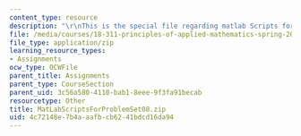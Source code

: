 ```yaml
---
content_type: resource
description: "\r\nThis is the special file regarding matlab Scripts for problem set."
file: /media/courses/18-311-principles-of-applied-mathematics-spring-2014/4c72148e7b4aaafbcb6241bdcd16da94_MatLabScriptsForProblemSet08.zip
file_type: application/zip
learning_resource_types:
- Assignments
ocw_type: OCWFile
parent_title: Assignments
parent_type: CourseSection
parent_uid: 3c56a580-4110-bab1-8eee-9f3fa91becab
resourcetype: Other
title: MatLabScriptsForProblemSet08.zip
uid: 4c72148e-7b4a-aafb-cb62-41bdcd16da94
---
```

